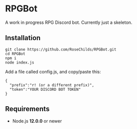 
# RPGBot
A work in progress RPG Discord bot. Currently just a skeleton.
## Installation

    git clone https://github.com/RoseChilds/RPGBot.git
    cd RPGBot
    npm i
    node index.js
   Add a file called config.js, and copy/paste this:
   

    {
      "prefix":"r! (or a different prefix)",
      "token":"YOUR DISCORD BOT TOKEN"
    }


## Requirements

 - Node.js **12.0.0** or newer
